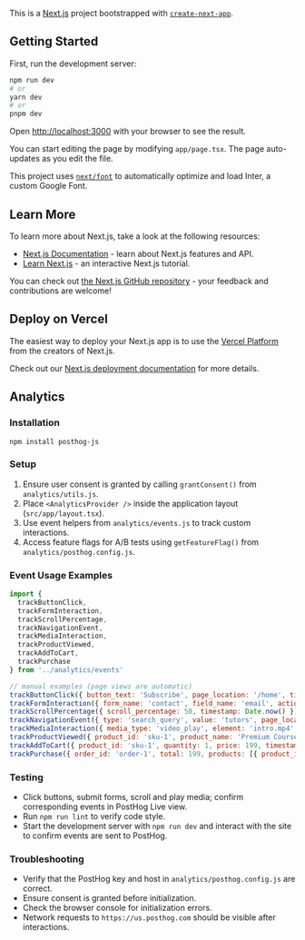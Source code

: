 This is a [Next.js](https://nextjs.org/) project bootstrapped with [`create-next-app`](https://github.com/vercel/next.js/tree/canary/packages/create-next-app).

## Getting Started

First, run the development server:

```bash
npm run dev
# or
yarn dev
# or
pnpm dev
```

Open [http://localhost:3000](http://localhost:3000) with your browser to see the result.

You can start editing the page by modifying `app/page.tsx`. The page auto-updates as you edit the file.

This project uses [`next/font`](https://nextjs.org/docs/basic-features/font-optimization) to automatically optimize and load Inter, a custom Google Font.

## Learn More

To learn more about Next.js, take a look at the following resources:

- [Next.js Documentation](https://nextjs.org/docs) - learn about Next.js features and API.
- [Learn Next.js](https://nextjs.org/learn) - an interactive Next.js tutorial.

You can check out [the Next.js GitHub repository](https://github.com/vercel/next.js/) - your feedback and contributions are welcome!

## Deploy on Vercel

The easiest way to deploy your Next.js app is to use the [Vercel Platform](https://vercel.com/new?utm_medium=default-template&filter=next.js&utm_source=create-next-app&utm_campaign=create-next-app-readme) from the creators of Next.js.

Check out our [Next.js deployment documentation](https://nextjs.org/docs/deployment) for more details.

## Analytics

### Installation

```
npm install posthog-js
```

### Setup

1. Ensure user consent is granted by calling `grantConsent()` from `analytics/utils.js`.
2. Place `<AnalyticsProvider />` inside the application layout (`src/app/layout.tsx`).
3. Use event helpers from `analytics/events.js` to track custom interactions.
4. Access feature flags for A/B tests using `getFeatureFlag()` from `analytics/posthog.config.js`.

### Event Usage Examples

```javascript
import {
  trackButtonClick,
  trackFormInteraction,
  trackScrollPercentage,
  trackNavigationEvent,
  trackMediaInteraction,
  trackProductViewed,
  trackAddToCart,
  trackPurchase
} from '../analytics/events'

// manual examples (page views are automatic)
trackButtonClick({ button_text: 'Subscribe', page_location: '/home', timestamp: Date.now() })
trackFormInteraction({ form_name: 'contact', field_name: 'email', action_type: 'input', timestamp: Date.now() })
trackScrollPercentage({ scroll_percentage: 50, timestamp: Date.now() })
trackNavigationEvent({ type: 'search_query', value: 'tutors', page_location: '/search', timestamp: Date.now() })
trackMediaInteraction({ media_type: 'video_play', element: 'intro.mp4', timestamp: Date.now() })
trackProductViewed({ product_id: 'sku-1', product_name: 'Premium Course', price: 199, timestamp: Date.now() })
trackAddToCart({ product_id: 'sku-1', quantity: 1, price: 199, timestamp: Date.now() })
trackPurchase({ order_id: 'order-1', total: 199, products: [{ product_id: 'sku-1', quantity: 1, price: 199 }], timestamp: Date.now() })
```

### Testing

- Click buttons, submit forms, scroll and play media; confirm corresponding events in PostHog Live view.
- Run `npm run lint` to verify code style.
- Start the development server with `npm run dev` and interact with the site to confirm events are sent to PostHog.

### Troubleshooting

- Verify that the PostHog key and host in `analytics/posthog.config.js` are correct.
- Ensure consent is granted before initialization.
- Check the browser console for initialization errors.
- Network requests to `https://us.posthog.com` should be visible after interactions.
